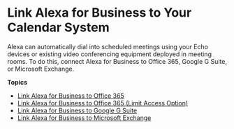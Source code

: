 # Link Alexa for Business to Your Calendar System<a name="manage-calendaring"></a>

Alexa can automatically dial into scheduled meetings using your Echo devices or existing video conferencing equipment deployed in meeting rooms\. To do this, connect Alexa for Business to Office 365, Google G Suite, or Microsoft Exchange\. 

**Topics**
+ [Link Alexa for Business to Office 365](office.md)
+ [Link Alexa for Business to Office 365 \(Limit Access Option\)](office-limit.md)
+ [Link Alexa for Business to Google G Suite](google.md)
+ [Link Alexa for Business to Microsoft Exchange](exchange.md)